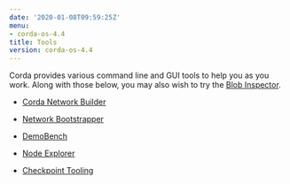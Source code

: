 ```yaml
---
date: '2020-01-08T09:59:25Z'
menu:
- corda-os-4.4
title: Tools
version: corda-os-4.4
---
```




Corda provides various command line and GUI tools to help you as you work. Along with those below, you may also
            wish to try the [Blob Inspector](blob-inspector).


* [Corda Network Builder](network-builder)

* [Network Bootstrapper](network-bootstrapper)

* [DemoBench](demobench)

* [Node Explorer](node-explorer)

* [Checkpoint Tooling](checkpoint-tooling)



